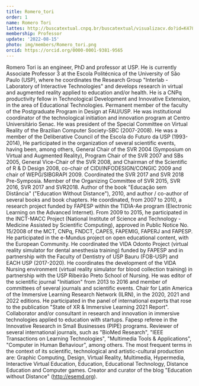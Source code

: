 ```yaml
---
title: Romero_tori
order: 1
name: Romero Tori
lattes: http://buscatextual.cnpq.br/buscatextual/visualizacv.do?id=K4787894T6
membership: Professor
update: '2022-08-15'
photo: img/members/Romero_tori.png
orcid: https://orcid.org/0000-0001-9381-9565
---
```


Romero Tori is an engineer, PhD and professor at USP. He is currently Associate Professor 3 at the Escola Politécnica of the University of São Paulo (USP), where he coordinates the Research Group "Interlab - Laboratory of Interactive Technologies" and develops research in virtual and augmented reality applied to education and/or health. He is a CNPq productivity fellow in Technological Development and Innovative Extension, in the area of ​​Educational Technologies. Permanent member of the faculty of the Postgraduate Program in Design at FAU/USP. He was institutional coordinator of the technological initiation and innovation program at Centro Universitário Senac. He was president of the Special Committee on Virtual Reality of the Brazilian Computer Society-SBC (2007-2008). He was a member of the Deliberative Council of the Escola do Futuro da USP (1993-2014), He participated in the organization of several scientific events, having been, among others, General Chair of the SVR 2004 (Symposium on Virtual and Augmented Reality), Program Chair of the SVR 2007 and SBs 2005, General Vice-Chair of the SVR 2008, and Chairman of the Scientific of R & D Design 2008, co-chair of CIDI/INFODESIGN/CONGIC 2009 and chair of WEPG/SIBGRAPI 2009. Coordinated the SVR 2017 and SVR 2018 Pre-Symposia. Member of the Organizing Committee of SVR 2015, SVR 2016, SVR 2017 and SVR2018. Author of the book "Educação sem Distância" ("Education Without Distance"), 2010, and author / co-author of several books and book chapters. He coordinated, from 2007 to 2010, a research project funded by FAPESP within the TIDIA-Ae program (Electronic Learning on the Advanced Internet). From 2009 to 2015, he participated in the INCT-MACC Project (National Institute of Science and Technology - Medicine Assisted by Scientific Computing), approved in Public Notice No. 15/2008 of the MCT, CNPq, FNDCT, CAPES, FAPEMIG, FAPERJ and FAPESP. He participated in the e-Mundus project on open educational content, with the European Community. He coordinated the VIDA Odonto Project (virtual reality simulator for dental anesthesia training) funded by FAPESP and in partnership with the Faculty of Dentistry of USP Bauru (FOB-USP) and EACH USP (2017-2020). He coordinates the development of the VIDA Nursing environment (virtual reality simulator for blood collection training) in partnership with the USP Ribeirão Preto School of Nursing. He was editor of the scientific journal "Initiation" from 2013 to 2016 and member of committees of several journals and scientific events. Chair for Latin America of the Immersive Learning Research Network (ILRN), in the 2020, 2021 and 2022 editions. He participated in the panel of international experts that rose to the publication "State of XR & Immersive Learning 2021 Report". Collaborator and/or consultant in research and innovation in immersive technologies applied to education with startups. Fapesp referee in the Innovative Research in Small Businesses (PIPE) programs. Reviewer of several international journals, such as "BioMed Research", "IEEE Transactions on Learning Technologies", "Multimedia Tools & Applications", "Computer in Human Behaviour", among others. The most frequent terms in the context of its scientific, technological and artistic-cultural production are: Graphic Computing, Design, Virtual Reality, Multimedia, Hypermedia, Interactive Virtual Education, Education, Educational Technology, Distance Education and Computer games. Creator and curator of the blog "Education without Distance" (http://esemd.org).